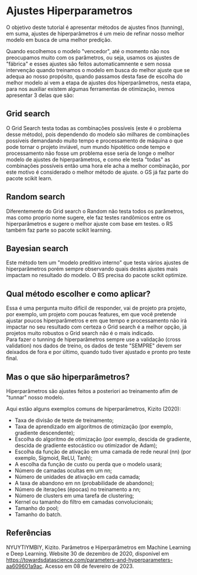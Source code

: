 # Ajustes Hiperparametros

O objetivo deste tutorial é apresentar métodos de ajustes finos (tunning), em suma, ajustes de hiperparâmetros é um meio de refinar nosso melhor modelo em busca de uma melhor predição.

Quando escolhemos o modelo "vencedor", até o momento não nos preocupamos muito com os parâmetros, ou seja, usamos os ajustes de "fábrica" e esses ajustes são feitos automaticamnente e sem nossa intervenção quando treinamos o modelo em busca do melhor ajuste que se adequa ao nosso propósito, quando passamos desta fase de escolha do melhor modelo ai vem a etapa de ajustes dos hiperparâmetros, nesta etapa, para nos auxiliar existem algumas ferramentas de otimização, iremos apresentar 3 delas que são:

## Grid search
O Grid Search testa todas as combinações possíveis (este é o problema desse método), pois dependendo do modelo são milhares de combinações possíveis demandando muito tempo e processamento de máquina o que pode tornar o projeto inviável, num mundo hipotético onde tempo e processamento não fosse um problema esse seria de longe o melhor modelo de ajustes de hiperparâmetros, e como ele testa "todas" as combinações possíveis então uma hora ele acha a melhor combinação, por este motivo é considerado o melhor método de ajuste. o GS já faz parte do pacote scikit learn.

## Random search
Diferentemente do Grid search o Random não testa todos os parâmetros, mas como proprio nome sugere, ele faz testes randômicos entre os hiperparâmetros e sugere o melhor ajuste com base em testes. o RS também faz parte so pacote scikit learning.

## Bayesian search
Este método tem um "modelo preditivo interno" que testa vários ajustes de hiperparâmetros porém sempre observando quais destes ajustes mais impactam no resultado do modelo. O BS precisa do pacote scikit optimize.


## Qual método escolher e como aplicar?
Essa é uma pergunta muito difícil de responder, vai de projeto pra projeto, por exemplo, um projeto com poucas features, em que você pretende ajustar poucos hiperparâmetros e em que tempo e processamento não irá impactar no seu resultado com certeza o Grid search é a melhor opção, já projetos muito robustos o Grid search não é o mais indicado.<br>
Para fazer o tunning de hiperparâmetros sempre use a validação (cross validation) nos dados de treino, os dados de teste "SEMPRE" devem ser deixados de fora e por último, quando tudo tiver ajustado e pronto pro teste final.

## Mas o que são hiperparâmetros?
Hiperparâmetros são ajustes feitos a posteriori ao treinamento afim de "tunnar" nosso modelo.

Aqui estão alguns exemplos comuns de hiperparâmetros,  Kizito (2020):

  - Taxa de divisão de teste de treinamento;
  - Taxa de aprendizado em algoritmos de otimização (por exemplo, gradiente descendente);
  - Escolha do algoritmo de otimização (por exemplo, descida de gradiente, descida de gradiente estocástico ou otimizador de Adam);
  - Escolha da função de ativação em uma camada de rede neural (nn) (por exemplo, Sigmoid, ReLU, Tanh);
  - A escolha da função de custo ou perda que o modelo usará;
  - Número de camadas ocultas em um nn;
  - Número de unidades de ativação em cada camada;
  - A taxa de abandono em nn (probabilidade de abandono);
  - Número de iterações (épocas) no treinamento a nn;
  - Número de clusters em uma tarefa de clustering;
  - Kernel ou tamanho do filtro em camadas convolucionais;
  - Tamanho do pool;
  - Tamanho do batch.


## Referências
NYUYTIYMBIY, Kizito. Parâmetros e Hiperparâmetros em Machine Learning e Deep Learning. Website 30 de dezembro de 2020, disponível em <https://towardsdatascience.com/parameters-and-hyperparameters-aa609601a9ac>. Acesso em 08 de fevereiro de 2023.
